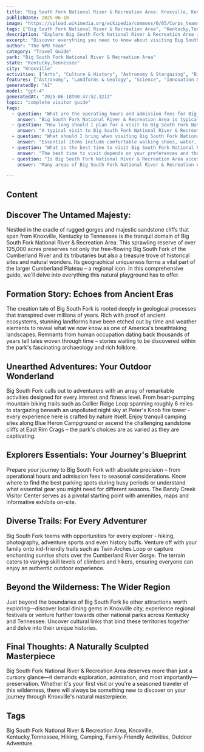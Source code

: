 ```yaml
---
title: "Big South Fork National River & Recreation Area: Knoxville, Kentucky & Tennessee Adventure Guide"
publishDate: 2025-06-10
image: "https://upload.wikimedia.org/wikipedia/commons/0/05/Corps_teams_up_with_Nature_Conservancy_on_mussel_protection%2C_restoration_110523-A-EO110-001.jpg"
tags: ["Big South Fork National River & Recreation Area", "Kentucky,Tennessee", "National Parks", "Travel Guide", "Knoxville", "Outdoor Recreation", "Family Travel", "Adventure"]
description: "Explore Big South Fork National River & Recreation Area in Knoxville, Kentucky,Tennessee with our comprehensive visitor guide featuring activities, tips, and..."
excerpt: "Discover everything you need to know about visiting Big South Fork National River & Recreation Area in Knoxville, Kentucky,Tennessee."
author: "The NPD Team"
category: "Travel Guide"
park: "Big South Fork National River & Recreation Area"
state: "Kentucky,Tennessee"
city: "Knoxville"
activities: ["Arts", "Culture & History", "Astronomy & Stargazing", "Biking", "Camping", "Climbing & Caving", "Educational Activities", "Fishing & Hunting", "Hiking & Trekking", "Water Activities", "Wildlife Viewing"]
features: ["Astronomy", "Landforms & Geology", "Science", "Innovation & Industry", "Wildlife & Conservation", "Art", "Music & Literature", "Fire & Disaster", "Transportation", "U.S. Wars & Conflicts", "Natural Features & Ecosystems"]
generatedBy: "AI"
model: "gpt-4"
generatedAt: "2025-06-18T00:47:52.321Z"
topic: "complete visitor guide"
faqs:
  - question: "What are the operating hours and admission fees for Big South Fork National River & Recreation Area?"
    answer: "Big South Fork National River & Recreation Area is typically open year-round, though specific hours may vary by season. Most national parks charge an entrance fee, but some sites are free to visit. Check the official NPS website for current hours and fee information."
  - question: "How long should I plan for a visit to Big South Fork National River & Recreation Area?"
    answer: "A typical visit to Big South Fork National River & Recreation Area can range from a few hours to a full day, depending on your interests and the activities you choose. Allow extra time for hiking, photography, and exploring visitor centers."
  - question: "What should I bring when visiting Big South Fork National River & Recreation Area?"
    answer: "Essential items include comfortable walking shoes, water, snacks, sunscreen, and weather-appropriate clothing. Bring a camera to capture the scenic views and consider binoculars for wildlife viewing."
  - question: "What is the best time to visit Big South Fork National River & Recreation Area?"
    answer: "The best time to visit depends on your preferences and the activities you plan to enjoy. Spring and fall often offer pleasant weather and fewer crowds, while summer provides the longest daylight hours."
  - question: "Is Big South Fork National River & Recreation Area accessible for visitors with mobility needs?"
    answer: "Many areas of Big South Fork National River & Recreation Area are accessible to visitors with mobility needs, including paved trails and accessible facilities. Contact the park directly for specific accessibility information and current conditions."

---
```


## Content

## Discover The Untamed Majesty:
Nestled in the cradle of rugged gorges and majestic sandstone cliffs that span from Knoxville, Kentucky to Tennessee is the tranquil domain of Big South Fork National River & Recreation Area. This sprawling reserve of over 125,000 acres preserves not only the free-flowing Big South Fork of the Cumberland River and its tributaries but also a treasure trove of historical sites and natural wonders. Its geographical uniqueness forms a vital part of the larger Cumberland Plateau – a regional icon. In this comprehensive guide, we'll delve into everything this natural playground has to offer.

## Formation Story: Echoes from Ancient Eras
The creation tale of Big South Fork is rooted deeply in geological processes that transpired over millions of years. Rich with proof of ancient ecosystems, stunning landforms have been etched out by time and weather elements to reveal what we now know as one of America's breathtaking landscapes. Remnants from human occupation dating back thousands of years tell tales woven through time – stories waiting to be discovered within the park's fascinating archaeology and rich folklore.

## Unearthed Adventures: Your Outdoor Wonderland
Big South Fork calls out to adventurers with an array of remarkable activities designed for every interest and fitness level. From heart-pumping mountain biking trails such as Collier Ridge Loop spanning roughly 6 miles to stargazing beneath an unpolluted night sky at Peter's Knob fire tower - every experience here is crafted by nature itself. Enjoy tranquil camping sites along Blue Heron Campground or ascend the challenging sandstone cliffs at East Rim Crags – the park's choices are as varied as they are captivating.

## Explorers Essentials: Your Journey's Blueprint
Prepare your journey to Big South Fork with absolute precision – from operational hours and admission fees to seasonal considerations. Know where to find the best parking spots during busy periods or understand what essential gear you might need for different seasons. The Bandy Creek Visitor Center serves as a pivotal starting point with amenities, maps and informative exhibits on-site.

## Diverse Trails: For Every Adventurer
Big South Fork teems with opportunities for every explorer - hiking, photography, adventure sports and even history buffs. Venture off with your family onto kid-friendly trails such as Twin Arches Loop or capture enchanting sunrise shots over the Cumberland River Gorge. The terrain caters to varying skill levels of climbers and hikers, ensuring everyone can enjoy an authentic outdoor experience.

## Beyond the Wilderness: The Wider Region
Just beyond the boundaries of Big South Fork lie other attractions worth exploring—discover local dining gems in Knoxville city, experience regional festivals or venture further towards other national parks across Kentucky and Tennessee. Uncover cultural links that bind these territories together and delve into their unique histories.

## Final Thoughts: A Naturally Sculpted Masterpiece
Big South Fork National River & Recreation Area deserves more than just a cursory glance—it demands exploration, admiration, and most importantly—preservation. Whether it's your first visit or you're a seasoned traveler of this wilderness, there will always be something new to discover on your journey through Knoxville's natural masterpiece.

## Tags
Big South Fork National River & Recreation Area, Knoxville, Kentucky,Tennessee, Hiking, Camping, Family-Friendly Activities, Outdoor Adventure.